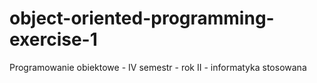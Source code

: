 # object-oriented-programming-exercise-1
Programowanie obiektowe  - IV semestr - rok II - informatyka stosowana
